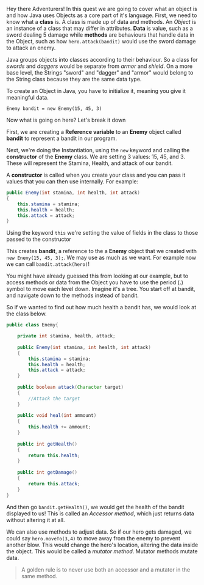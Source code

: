 Hey there Adventurers! In this quest we are going to cover what an object is and how Java uses Objects as a core part of it's language. First, we need to know what a **class** is. A class is made up of data and methods. An *Object* is an instance of a class that may differ in attributes. **Data** is value, such as a sword dealing 5 damage while **methods** are behaviours that handle data in the Object, such as how `hero.attack(bandit)` would use the sword damage to attack an enemy. 


Java groups objects into classes according to their behaviour. So a class for *swords* and *daggers* would be separate from *armor* and *shield*. On a more base level, the Strings "sword" and "dagger" and "armor" would belong to the String class because they are the same data type. 


To create an Object in Java, you have to initialize it, meaning you give it meaningful data. 

`Enemy bandit = new Enemy(15, 45, 3)`

Now what is going on here? Let's break it down

First, we are creating a **Reference variable** to an **Enemy** object called **bandit** to represent a bandit in our program.

Next, we're doing the Instantiation, using the `new` keyword and calling the **constructor** of the **Enemy** class. We are setting 3 values: 15, 45, and 3. These will represent the Stamina, Health, and attack of our bandit.

A **constructor** is called when you create your class and you can pass it values that you can then use internally.
For example:

```java
public Enemy(int stamina, int health, int attack)
{
    this.stamina = stamina;
    this.health = health;
    this.attack = attack;
}
```

Using the keyword `this` we're setting the value of fields in the class to those passed to the constructor

This creates **bandit**, a reference to the a **Enemy** object that we created with `new Enemy(15, 45, 3);`. We may use as much as we want. For example now we can call `bandit.attack(hero)`!


You might have already guessed this from looking at our example, but to access methods or data from the Object you have to use the period (**.**) symbol to move each level down. Imagine it's a tree. You start off at bandit, and navigate down to the methods instead of bandit. 

So if we wanted to find out how much health a bandit has, we would look at the class below.
```java
public class Enemy{

    private int stamina, health, attack;
    
    public Enemy(int stamina, int health, int attack)
    {
        this.stamina = stamina;
        this.health = health;
        this.attack = attack;
    }
    
    public boolean attack(Character target)
    {
        //Attack the target
    }
    
    public void heal(int ammount)
    {
        this.health += ammount;
    }
    
    public int getHealth()
    {
        return this.health;
    }
    
    public int getDamage()
    {
        return this.attack;
    }
}
```
And then go `bandit.getHealth()`, we would get the health of the bandit displayed to us! This is called an *Accessor method*, which just returns data without altering it at all.

We can also use methods to adjust data. So if our hero gets damaged, we could say `hero.moveTo(3,4)` to move away from the enemy to prevent another blow. This would change the hero's location, altering the data inside the object. This would be called a *mutator method*. Mutator methods mutate data. 

>A golden rule is to never use both an accessor and a mutator in the same method.
